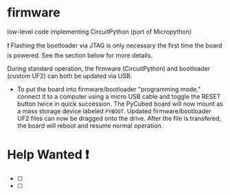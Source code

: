 # firmware
low-level code implementing CircuitPython (port of Micropython) 

❗ Flashing the bootloader via JTAG is only necessary the first time the board is powered. See the section below for more details. 

During standard operation, the firmware (CircuitPython) and bootloader (custom UF2) can both be updated via USB. 
- To put the board into firmware/bootloader "programming mode," connect it to a computer using a micro USB cable and toggle the RESET button twice in quick succession. The PyCubed board will now mount as a mass storage device labeled `PYBOOT`. Updated firmware/bootloader UF2 files can now be dragged onto the drive. After the file is transfered, the board will reboot and resume normal operation.

# Help Wanted ❗
- [ ] 
- [ ] 


